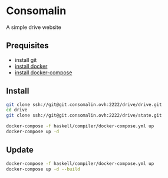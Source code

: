 Consomalin 
==========

A simple drive website

## Prequisites
* install git
* [install docker](https://docs.docker.com/engine/installation/)
* [install docker-compose](https://docs.docker.com/compose/install/)

## Install
```bash
git clone ssh://git@git.consomalin.ovh:2222/drive/drive.git
cd drive
git clone ssh://git@git.consomalin.ovh:2222/drive/state.git

docker-compose -f haskell/compiler/docker-compose.yml up
docker-compose up -d
```

## Update
```bash
docker-compose -f haskell/compiler/docker-compose.yml up
docker-compose up -d --build
```
